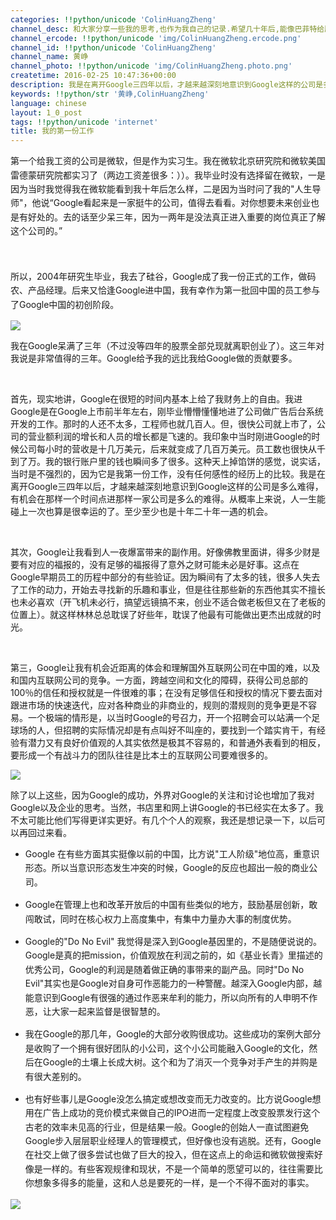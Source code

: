```yaml
---
categories: !!python/unicode 'ColinHuangZheng'
channel_desc: 和大家分享一些我的思考,也作为我自己的记录.希望几十年后,能像巴菲特给股东的信一样,依然可读.
channel_ercode: !!python/unicode 'img/ColinHuangZheng.ercode.png'
channel_id: !!python/unicode 'ColinHuangZheng'
channel_name: 黄峥
channel_photo: !!python/unicode 'img/ColinHuangZheng.photo.png'
createtime: 2016-02-25 10:47:36+00:00
description: 我是在离开Google三四年以后，才越来越深刻地意识到Google这样的公司是多么难得，有机会在那样一个时间点进那样一家公司是多么的难得。从概率上来说，人一生能碰上一次也算是很幸运的了。至少至少也是十年二十年一遇的机会。
keywords: !!python/str '黄峥,ColinHuangZheng'
language: chinese
layout: 1_0_post
tags: !!python/unicode 'internet'
title: 我的第一份工作
---
```

<div class="rich_media_content" id="js_content">
<p>
<span style="line-height: 1.6;">
          第一个给我工资的公司是微软，但是作为实习生。我在微软北京研究院和微软美国雷德蒙研究院都实习了（两边工资差很多：））。我毕业时没有选择留在微软，一是因为当时我觉得我在微软能看到我十年后怎么样，二是因为当时问了我的"人生导师"，他说“Google看起来是一家挺牛的公司，值得去看看。对你想要未来创业也是有好处的。去的话至少呆三年，因为一两年是没法真正进入重要的岗位真正了解这个公司的。”
         </span>
</p>
<p>
<span style="line-height: 1.6;">
<br/>
</span>
</p>
<p>
<span style="line-height: 1.6;">
          所以，2004年研究生毕业，我去了硅谷，Google成了我一份正式的工作，做码农、产品经理。后来又恰逢Google进中国，我有幸作为第一批回中国的员工参与了Google中国的初创阶段。
         </span>
</p>
<p>
<span style="line-height: 1.6;">
<img data-ratio="0.5575539568345323" data-s="300,640" data-src="" data-type="jpeg" data-w="" src="{{ '/img/YLDSCEuZpZw7O9rcPh8wpKcLh4WYXicFxr6cGfrGBB0aKI26I2icz60FLatQb9JJF3bWhUXTy3S43Fib7GV7G0Bfw.jpeg' | prepend: site.img | replace: '//','/' }}"/>
<br/>
</span>
</p>
<p>
         我在Google呆满了三年（不过没等四年的股票全部兑现就离职创业了）。这三年对我说是非常值得的三年。Google给予我的远比我给Google做的贡献要多。
        </p>
<p>
<br/>
</p>
<p>
         首先，现实地讲，Google在很短的时间内基本上给了我财务上的自由。我进Google是在Google上市前半年左右，刚毕业懵懵懂懂地进了公司做广告后台系统开发的工作。那时的人还不太多，工程师也就几百人。但，很快公司就上市了，公司的营业额利润的增长和人员的增长都是飞速的。我印象中当时刚进Google的时候公司每小时的营收是十几万美元，后来就变成了几百万美元。员工数也很快从千到了万。我的银行账户里的钱也瞬间多了很多。这种天上掉馅饼的感觉，说实话，当时是不强烈的，因为它是我第一份工作，没有任何感性的经历上的比较。我是在离开Google三四年以后，才越来越深刻地意识到Google这样的公司是多么难得，有机会在那样一个时间点进那样一家公司是多么的难得。从概率上来说，人一生能碰上一次也算是很幸运的了。至少至少也是十年二十年一遇的机会。
        </p>
<p>
<br/>
</p>
<p>
         其次，Google让我看到人一夜爆富带来的副作用。好像佛教里面讲，得多少财是要有对应的福报的，没有足够的福报得了意外之财可能未必是好事。这点在Google早期员工的历程中部分的有些验证。因为瞬间有了太多的钱，很多人失去了工作的动力，开始去寻找新的乐趣和事业，但是往往那些新的东西他其实不擅长也未必喜欢（开飞机未必行，搞望远镜搞不来，创业不适合做老板但又在了老板的位置上）。就这样林林总总耽误了好些年，耽误了他最有可能做出更杰出成就的时光。
        </p>
<p>
<br/>
</p>
<p>
         第三，Google让我有机会近距离的体会和理解国外互联网公司在中国的难，以及和国内互联网公司的竞争。一方面，跨越空间和文化的障碍，获得公司总部的100％的信任和授权就是一件很难的事；在没有足够信任和授权的情况下要去面对跟进市场的快速迭代，应对各种商业的非商业的，规则的潜规则的竞争更是不容易。一个极端的情形是，以当时Google的号召力，开一个招聘会可以站满一个足球场的人，但招聘的实际情况却是有点叫好不叫座的，要找到一个踏实肯干，有经验有潜力又有良好价值观的人其实依然是极其不容易的，和普通外表看到的相反，要形成一个有战斗力的团队往往是比本土的互联网公司要难很多的。
        </p>
<p>
<img data-ratio="0.5" data-s="300,640" data-src="" data-type="jpeg" data-w="" src="{{ '/img/YLDSCEuZpZw7O9rcPh8wpKcLh4WYXicFx8Kico4vMnOfcXKB0zpehxpCflyalmEicGCAOstdSuUibCJhB7MC7gOBpw.jpeg' | prepend: site.img | replace: '//','/' }}"/>
<br/>
</p>
<p>
         除了以上这些，因为Google的成功，外界对Google的关注和讨论也增加了我对Google以及企业的思考。当然，书店里和网上讲Google的书已经实在太多了。我不太可能比他们写得更详实更好。有几个个人的观察，我还是想记录一下，以后可以再回过来看。
        </p>
<ul class="list-paddingleft-2" style="list-style-type: disc;">
<li>
<p>
<span style="line-height: 1.6;">
            Google 在有些方面其实挺像以前的中国，比方说"工人阶级"地位高，重意识形态。所以当意识形态发生冲突的时候，Google的反应也超出一般的商业公司。
           </span>
</p>
</li>
<li>
<p>
<span style="line-height: 1.6;">
            Google在管理上也和改革开放后的中国有些类似的地方，鼓励基层创新，敢闯敢试，同时在核心权力上高度集中，有集中力量办大事的制度优势。
           </span>
</p>
</li>
<li>
<p>
<span style="line-height: 1.6;">
            Google的"Do No Evil" 我觉得是深入到Google基因里的，不是随便说说的。Google是真的把mission，价值观放在利润之前的，如《基业长青》里描述的优秀公司，Google的利润是随着做正确的事带来的副产品。同时"Do No Evil"其实也是Google对自身可作恶能力的一种警醒。越深入Google内部，越能意识到Google有很强的通过作恶来牟利的能力，所以向所有的人申明不作恶，让大家一起来监督是很智慧的。
           </span>
</p>
</li>
<li>
<p>
<span style="line-height: 1.6;">
            我在Google的那几年，Google的大部分收购很成功。这些成功的案例大部分是收购了一个拥有很好团队的小公司，这个小公司能融入Google的文化，然后在Google的土壤上长成大树。这个和为了消灭一个竞争对手产生的并购是有很大差别的。
           </span>
</p>
</li>
<li>
<p>
<span style="line-height: 1.6;">
            也有好些事儿是Google没怎么搞定或想改变而无力改变的。比方说Google想用在广告上成功的竞价模式来做自己的IPO进而一定程度上改变股票发行这个古老的效率未见高的行业，但是结果一般。Google的创始人一直试图避免Google步入层层职业经理人的管理模式，但好像也没有逃脱。还有，Google在社交上做了很多尝试也做了巨大的投入，但在这点上的命运和微软做搜索好像是一样的。有些客观规律和现状，不是一个简单的愿望可以的，往往需要比你想象多得多的能量，这和人总是要死的一样，是一个不得不面对的事实。
           </span>
</p>
</li>
</ul>
<p>
<img data-ratio="1" data-s="300,640" data-src="" data-type="jpeg" data-w="344" src="{{ '/img/YLDSCEuZpZywicRYiaUuhaUSHQW0w1bmYVITjSRdHC4ez2GMa0f99FiciaxnbBkZ22TtepRDBbuLSH6qibDTCATI57A.jpeg' | prepend: site.img | replace: '//','/' }}" style="color: rgb(62, 62, 62); line-height: 25.6000003814697px; white-space: pre-wrap; box-sizing: border-box !important; word-wrap: break-word !important; width: auto !important; visibility: visible !important; background-color: rgb(255, 255, 255);" width="auto"/>
</p>
</div>